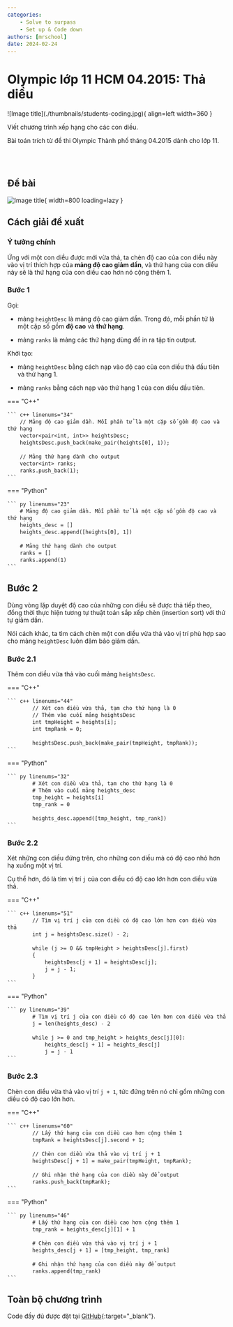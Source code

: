 ```yaml
---
categories:
    - Solve to surpass
    - Set up & Code down
authors: [mrschool]
date: 2024-02-24
---
```


# Olympic lớp 11 HCM 04.2015: Thả diều

<div class="result" markdown>
![Image title](./thumbnails/students-coding.jpg){ align=left width=360 }

Viết chương trình xếp hạng cho các con diều.

Bài toán trích từ đề thi Olympic Thành phố tháng 04.2015 dành cho lớp 11.

</div>

<br>

<!-- more -->

<br>

## Đề bài

![Image title](https://lh3.googleusercontent.com/pw/ABLVV85fXdsnnddhV3vwpIVWc0PjKauA1ZQXdO9_ZBB0sG4GdFxOiG_cjlMBIZHXdy1qnfNDM8HpEQNKaWAuhvS4NowYWPYDDCT5dP2TIk4z8TZ0NnhI27V7=w2400){ width=800 loading=lazy }

## Cách giải đề xuất

### Ý tưởng chính

Ứng với một con diều được mới vừa thả, ta chèn độ cao của con diều này vào vị trí thích hợp của **mảng độ cao giảm dần**, và thứ hạng của con diều này sẽ là thứ hạng của con diều cao hơn nó cộng thêm 1.

### Bước 1

Gọi: 

- mảng `heightDesc` là mảng độ cao giảm dần. Trong đó, mỗi phần tử là một cặp số gồm **độ cao** và **thứ hạng**.

- mảng `ranks` là mảng các thứ hạng dùng để in ra tập tin output.

Khởi tạo:

- mảng `heightDesc` bằng cách nạp vào độ cao của con diều thả đầu tiên và thứ hạng 1.

- mảng `ranks` bằng cách nạp vào thứ hạng 1 của con diều đầu tiên. 

=== "C++"

    ``` c++ linenums="34"
        // Mảng độ cao giảm dần. Mỗi phần tử là một cặp số gồm độ cao và thứ hạng
        vector<pair<int, int>> heightsDesc;
        heightsDesc.push_back(make_pair(heights[0], 1));

        // Mảng thứ hạng dành cho output
        vector<int> ranks;    
        ranks.push_back(1);
    ```
=== "Python"

    ``` py linenums="23"
        # Mảng độ cao giảm dần. Mỗi phần tử là một cặp số gồm độ cao và thứ hạng
        heights_desc = []
        heights_desc.append([heights[0], 1])

        # Mảng thứ hạng dành cho output
        ranks = []
        ranks.append(1)
    ```

## Bước 2

Dùng vòng lặp duyệt độ cao của những con diều sẽ được thả tiếp theo, đồng thời thực hiện tương tự thuật toán sắp xếp chèn (insertion sort) với thứ tự giảm dần.

Nói cách khác, ta tìm cách chèn một con diều vừa thả vào vị trí phù hợp sao cho mảng `heightDesc` luôn đảm bảo giảm dần.

### Bước 2.1

Thêm con diều vừa thả vào cuối mảng `heightsDesc`.

=== "C++"

    ``` c++ linenums="44"
            // Xét con diều vừa thả, tạm cho thứ hạng là 0
            // Thêm vào cuối mảng heightsDesc
            int tmpHeight = heights[i];
            int tmpRank = 0;

            heightsDesc.push_back(make_pair(tmpHeight, tmpRank));
    ```
=== "Python"

    ``` py linenums="32"
            # Xét con diều vừa thả, tạm cho thứ hạng là 0
            # Thêm vào cuối mảng heights_desc
            tmp_height = heights[i]
            tmp_rank = 0

            heights_desc.append([tmp_height, tmp_rank])
    ```

### Bước 2.2

Xét những con diều đứng trên, cho những con diều mà có độ cao nhỏ hơn hạ xuống một vị trí.

Cụ thể hơn, đó là tìm vị trí `j` của con diều có độ cao lớn hơn con diều vừa thả. 

=== "C++"

    ``` c++ linenums="51"
            // Tìm vị trí j của con diều có độ cao lớn hơn con diều vừa thả
            int j = heightsDesc.size() - 2;

            while (j >= 0 && tmpHeight > heightsDesc[j].first)
            {
                heightsDesc[j + 1] = heightsDesc[j];
                j = j - 1;
            }
    ```
=== "Python"

    ``` py linenums="39"
            # Tìm vị trí j của con diều có độ cao lớn hơn con diều vừa thả
            j = len(heights_desc) - 2

            while j >= 0 and tmp_height > heights_desc[j][0]:
                heights_desc[j + 1] = heights_desc[j]
                j = j - 1
    ```

### Bước 2.3

Chèn con diều vừa thả vào vị trí `j + 1`, tức đứng trên nó chỉ gồm những con diều có độ cao lớn hơn. 

=== "C++"

    ``` c++ linenums="60"
            // Lấy thứ hạng của con diều cao hơn cộng thêm 1
            tmpRank = heightsDesc[j].second + 1;

            // Chèn con diều vừa thả vào vị trí j + 1
            heightsDesc[j + 1] = make_pair(tmpHeight, tmpRank);

            // Ghi nhận thứ hạng của con diều này để output
            ranks.push_back(tmpRank);
    ```
=== "Python"

    ``` py linenums="46"
            # Lấy thứ hạng của con diều cao hơn cộng thêm 1
            tmp_rank = heights_desc[j][1] + 1

            # Chèn con diều vừa thả vào vị trí j + 1
            heights_desc[j + 1] = [tmp_height, tmp_rank]

            # Ghi nhận thứ hạng của con diều này để output
            ranks.append(tmp_rank)
    ```

## Toàn bộ chương trình

Code đầy đủ được đặt tại [GitHub](https://github.com/vtchitruong/OlympicT4/tree/main/2015-g11/kite){:target="_blank"}.